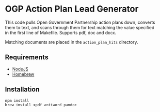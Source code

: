 OGP Action Plan Lead Generator
==============================

This code pulls Open Government Partnership action plans down, converts them to text, and scans through them for text matching the value specified in the first line of Makefile. Supports pdf, doc and docx.

Matching documents are placed in the `action_plan_hits` directory.


Requirements
------------
* [NodeJS](http://nodejs.org/)
* [Homebrew](http://brew.sh/)


Installation
------------
    npm install
    brew install xpdf antiword pandoc